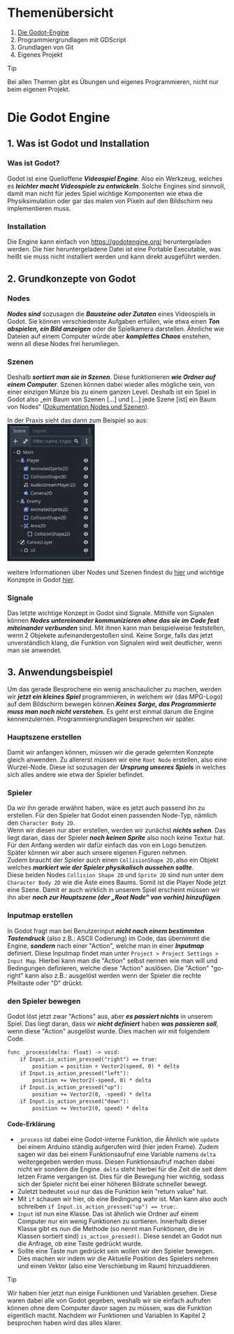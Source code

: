 # Themenübersicht
1. [Die Godot-Engine](#die-godot-engine)
2. Programmiergrundlagen mit GDScript
3. Grundlagen von Git
4. Eigenes Projekt
>[!TIP]
> Bei allen Themen gibt es Übungen und eigenes Programmieren, nicht nur beim eigenen Projekt.

# Die Godot Engine
## 1. Was ist Godot und Installation

### Was ist Godot?
Godot ist eine Quelloffene ***Videospiel Engine***. Also ein Werkzeug, welches es ***leichter macht Videospiele zu entwickeln***. Solche Engines sind sinnvoll, damit man nicht für jedes Spiel wichtige Komponenten wie etwa die Physiksimulation oder gar das malen von Pixeln auf den Bildschirm neu implementieren muss.

### Installation
Die Engine kann einfach von https://godotengine.org/ heruntergeladen werden. Die hier heruntergeladene Datei ist eine Portable Executable, was heißt sie muss nicht installiert werden und kann direkt ausgeführt werden.

## 2. Grundkonzepte von Godot
### Nodes
***Nodes sind*** sozusagen die ***Bausteine oder Zutaten*** eines Videospiels in Godot. Sie können verschiedenste Aufgaben erfüllen, wie etwa einen ***Ton abspielen, ein Bild anzeigen*** oder die Spielkamera darstellen. Ähnliche wie Dateien auf einem Computer würde aber ***komplettes Chaos*** enstehen, wenn all diese Nodes frei herumliegen.

### Szenen
Deshalb ***sortiert man sie in Szenen***. Diese funktionieren ***wie Ordner auf einem Computer***. Szenen können dabei wieder alles mögliche sein, von einer einzigen Münze bis zu einem ganzen Level. Deshalb ist ein Spiel in Godot also „ein Baum von Szenen [...] und [...] jede Szene [ist] ein Baum von Nodes“ ([Dokumentation Nodes und Szenen](https://docs.godotengine.org/de/4.x/getting_started/step_by_step/nodes_and_scenes.html)).

In der Praxis sieht das dann zum Beispiel so aus: <br>
<img src="res/scene_tree.png" width="200"/> 

weitere Informationen über Nodes und Szenen findest du [hier](https://docs.godotengine.org/de/4.x/getting_started/step_by_step/nodes_and_scenes.html) und wichtige Konzepte in Godot [hier](https://docs.godotengine.org/de/4.x/getting_started/introduction/key_concepts_overview.html#doc-key-concepts-overview).

### Signale
Das letzte wichtige Konzept in Godot sind Signale. Mithilfe von Signalen können ***Nodes untereinander kommunizieren ohne das sie im Code fest miteinander verbunden*** sind. Mit ihnen kann man beispielweise feststellen, wenn 2 Objekete aufeinandergestoßen sind. Keine Sorge, falls das jetzt unverständlich klang, die Funktion von Signalen wird weit deutlicher, wenn man sie anwendet.

## 3. Anwendungsbeispiel
Um das gerade Besprochene ein wenig anschaulicher zu machen, werden wir ***jetzt ein kleines Spiel*** programmieren, in welchem wir (das MPG-Logo) auf dem Bildschirm bewegen können.***Keines Sorge, das Programmierte muss man noch nicht verstehen.*** Es geht erst einmal darum die Engine kennenzulernen. Programmiergrundlagen besprechen wir später.

### Hauptszene erstellen
Damit wir anfangen können, müssen wir die gerade gelernten Konzepte gleich anwenden. Zu allererst müssen wir eine `Root Node` erstellen, also eine Wurzel-Node. Diese ist sozusagen der ***Ursprung unseres Spiels*** in welches sich alles andere wie etwa der Spieler befindet.

### Spieler
Da wir ihn gerade erwähnt haben, wäre es jetzt auch passend ihn zu erstellen. Für den Spieler hat Godot einen passenden Node-Typ, nämlich den `Character Body 2D`. <br>
Wenn wir diesen nur aber erstellen, werden wir zunächst ***nichts sehen***. Das liegt daran, dass der Spieler ***noch keinen Sprite*** also noch keine Textur hat. Für den Anfang werden wir dafür einfach das von ein Logo benutzen. Später können wir aber auch unsere eigenen Figuren nehmen. <br>
Zudem braucht der Spieler auch einen `CollisionShape 2D,`also ein Objekt welches ***markiert wie der Spieler physikalisch aussehen sollte***. <br>
Diese beiden Nodes `Collision Shape 2D` und `Sprite 2D` sind nun unter dem `Character Body 2D` wie die Äste eines Baums. Somit ist die Player Node jetzt eine Szene. Damit er auch wirklich in unserem Spiel erscheint müssen wir ihn aber ***noch zur Hauptszene (der „Root Node“ von vorhin) hinzufügen***.

### Inputmap erstellen
In Godot fragt man bei Benutzerinput ***nicht nach einem bestimmten Tastendruck*** (also z.B.: ASCII Codierung) im Code, das übernimmt die Engine, ***sondern*** nach einer "Action", welche man in einer ***Inputmap*** definiert. Diese Inputmap findet man unter `Project > Project Settings > Input Map`. Hierbei kann man die "Action" selbst nennen wie man will und Bedingungen definieren, welche diese "Action" auslösen. Die "Action" "go-right" kann also z.B.: ausgelöst werden wenn der Spieler die rechte Pfeiltaste oder "D" drückt.

### den Spieler bewegen
Godot löst jetzt zwar "Actions" aus, aber ***es passiert nichts*** in unserem Spiel. Das liegt daran, dass wir ***nicht definiert*** haben ***was passieren soll***, wenn diese "Action" ausgelöst wurde. Dies machen wir mit folgendem  Code. <br>
```GDScript
func _process(delta: float) -> void:
	if Input.is_action_pressed("right") == true:
		position = position + Vector2(speed, 0) * delta
	if Input.is_action_pressed("left"):
		position += Vector2(-speed, 0) * delta
	if Input.is_action_pressed("up"):
		position += Vector2(0, -speed) * delta
	if Input.is_action_pressed("down"):
		position += Vector2(0, speed) * delta
```
#### Code-Erklärung
- `_process` ist dabei eine Godot-interne Funktion, die Ähnlich wie `update` bei einem Arduino ständig aufgerufen wird (hier jeden Frame). Zudem sagen wir das bei einem Funktionsaufruf eine Variable namens `delta` weitergegeben werden muss. Diesen Funktionsaufruf machen dabei nicht wir sondern die Engine.
`delta` steht hierbei für die Zeit die seit dem letzen Frame vergangen ist. Dies für die Bewegung hier wichtig, sodass sich der Spieler nicht bei einer höheren Bildrate schneller bewegt.
- Zuletzt bedeutet `void` nur das die Funktion kein "return value" hat.
- Mit `if` schauen wir hier, ob eine Bedingung wahr ist. Man kann also auch schreiben `if Input.is_action_pressed("up") == true:`.
- `Input` ist nun eine Klasse. Das ist ähnlich wie Ordner auf einem Computer nur ein wenig Funktionen zu sortieren. Innerhalb dieser Klasse gibt es nun die Methode (so nennt man Funktionen, die in Klassen sortiert sind) `is_action_pressed()`. Diese sendet an Godot nun die Anfrage, ob eine Taste gedrückt wurde.
- Sollte eine Taste nun gedrückt sein wollen wir den Spieler bewegen. Dies machen wir indem wir die Aktuelle Position des Spielers nehmen und einen Vektor (also eine Verschiebung im Raum) hinzuaddieren.

>[!Tip]
> Wir haben hier jetzt nun einige Funktionen und Variablen gesehen. Diese waren dabei alle von Godot gegeben, weshalb wir sie einfach aufrufen können ohne dem Computer davor sagen zu müssen, was die Funktion eigentlich macht. Nachdem wir Funktionen und Variablen in Kapitel 2 besprochen haben wird das alles klarer.